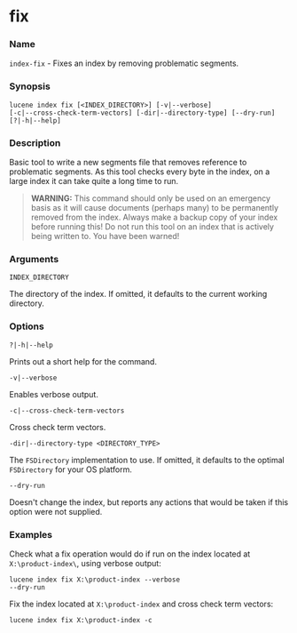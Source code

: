# fix

### Name

`index-fix` - Fixes an index by removing problematic segments.

### Synopsis

<code>lucene index fix [\<INDEX_DIRECTORY>] [-v|--verbose] [-c|--cross-check-term-vectors] [-dir|--directory-type] [--dry-run] [?|-h|--help]</code>

### Description

Basic tool to write a new segments file that removes reference to problematic segments. As this tool checks every byte in the index, on a large index it can take quite a long time to run.

> **WARNING:** This command should only be used on an emergency basis as it will cause documents (perhaps many) to be permanently removed from the index. Always make a backup copy of your index before running this! Do not run this tool on an index that is actively being written to. You have been warned!

### Arguments

`INDEX_DIRECTORY`

The directory of the index. If omitted, it defaults to the current working directory.

### Options

`?|-h|--help`

Prints out a short help for the command.

`-v|--verbose`

Enables verbose output.

`-c|--cross-check-term-vectors`

Cross check term vectors.

`-dir|--directory-type <DIRECTORY_TYPE>`

The `FSDirectory` implementation to use. If omitted, it defaults to the optimal `FSDirectory` for your OS platform.

`--dry-run`

Doesn't change the index, but reports any actions that would be taken if this option were not supplied.

### Examples

Check what a fix operation would do if run on the index located at `X:\product-index\`, using verbose output:

<code>lucene index fix X:\product-index --verbose --dry-run</code>


Fix the index located at `X:\product-index` and cross check term vectors:

<code>lucene index fix X:\product-index -c</code>
